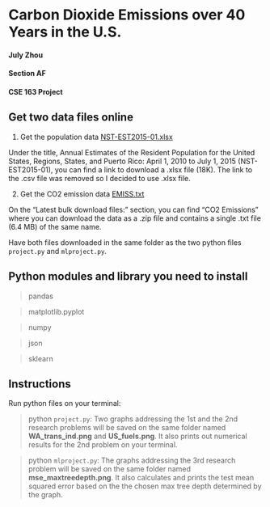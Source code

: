 # Carbon Dioxide Emissions over 40 Years in the U.S.
#### July Zhou
#### Section AF
#### CSE 163 Project

## Get two data files online
1. Get the population data [NST-EST2015-01.xlsx](https://web.archive.org/web/20160130223507/http:/www.census.gov:80/popest/data/state/totals/2015/index.html) 

Under the title, Annual Estimates of the Resident Population for the United States, Regions, States, and Puerto Rico: April 1, 2010 to July 1, 2015 (NST-EST2015-01), you can find a link to download a .xlsx file (18K). The link to the .csv file was removed so I decided to use .xlsx file.

2. Get the CO2 emission data [EMISS.txt](https://www.eia.gov/opendata/bulkfiles.php#d-use-common-core-and-extensible-metadata) 

On the “Latest bulk download files:” section, you can find “CO2 Emissions” where you can download the data as a .zip file and contains a single .txt file (6.4 MB) of the same name. 

Have both files downloaded in the same folder as the two python files `project.py` and `mlproject.py`. 


## Python modules and library you need to install
> pandas

> matplotlib.pyplot

> numpy

> json

> sklearn


## Instructions
Run python files on your terminal:

> python `project.py`: Two graphs addressing the 1st and the 2nd research problems will be saved on the same folder named **WA_trans_ind.png** and **US_fuels.png**. It also prints out numerical results for the 2nd problem on your terminal. 

> python `mlproject.py`: The graphs addressing the 3rd research problem will be saved on the same folder named **mse_maxtreedepth.png**. It also calculates and prints the test mean squared error based on the the chosen max tree depth determined by the graph.
